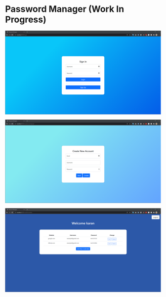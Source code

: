# Password Manager (Work In Progress)


![](images/loginScreen.png)

![](images/newAccount.png)

![](images/homePage.png)
